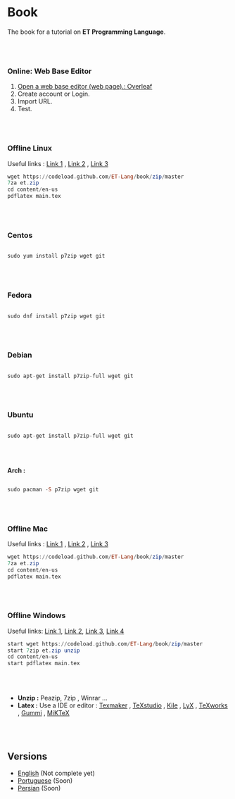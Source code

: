 # Book

The book for a tutorial on **ET Programming Language**.

<br>
<br>

### Online: Web Base Editor

1. [Open a web base editor (web page).: Overleaf](https://overleaf.com)
2. Create account or Login.
3. Import URL.
4. Test.

<br>
<br>

### Offline **Linux**

Useful links : [Link 1](https://www.thegeekstuff.com/2010/04/7z-7zip-7za-file-compression) , [Link 2](https://askubuntu.com/questions/219392/how-can-i-uncompress-a-7z-file) , [Link 3](https://superuser.com/questions/406915/extract-7z-files-with-standard-linux-tools)

```haskell 
wget https://codeload.github.com/ET-Lang/book/zip/master
7za et.zip 
cd content/en-us
pdflatex main.tex
```
<br>
<br>

### Centos 

```haskell 

sudo yum install p7zip wget git

```
<br>
<br>


### Fedora


```haskell 

sudo dnf install p7zip wget git

```
<br>
<br>


### Debian 


```haskell 

sudo apt-get install p7zip-full wget git

```
<br>
<br>


### Ubuntu


```haskell 

sudo apt-get install p7zip-full wget git

```

<br>
<br>


**Arch :**  

```haskell 

sudo pacman -S p7zip wget git

```

<br>
<br>


### Offline **Mac**

Useful links : [Link 1](https://www.thegeekstuff.com/2010/04/7z-7zip-7za-file-compression) , [Link 2](https://askubuntu.com/questions/219392/how-can-i-uncompress-a-7z-file) , [Link 3](https://superuser.com/questions/406915/extract-7z-files-with-standard-linux-tools)


```haskell 
wget https://codeload.github.com/ET-Lang/book/zip/master
7za et.zip 
cd content/en-us
pdflatex main.tex
```

<br>
<br>

### Offline **Windows**

Useful links: [Link 1](https://www.latex-project.org/get/), [Link 2](https://groups.google.com/forum/#!topic/latexusersgroup/EuCCOS0iowY), [Link 3](https://tex.stackexchange.com/questions/441658/latex-from-command-line-windows), [Link 4](https://tex.stackexchange.com/questions/78178/miktex-how-to-run-pdflatex-from-cmd-prompt-on-windows-7-compared-to-windows-xp)

```haskell 
start wget https://codeload.github.com/ET-Lang/book/zip/master
start 7zip et.zip unzip 
cd content/en-us
start pdflatex main.tex
```

<br>
<br>

- **Unzip :** Peazip, 7zip , Winrar ...
- **Latex :** Use a IDE or editor : [Texmaker](http://www.xm1math.net/texmaker/) , [TeXstudio](https://www.texstudio.org/) , [Kile](https://kile.sourceforge.io/) , [LyX](https://www.lyx.org/) , [TeXworks](http://www.tug.org/texworks/) , [Gummi](https://github.com/alexandervdm/gummi) , [MiKTeX](https://miktex.org/)

<br>
<br>

## Versions 

- [English](/content/en-us) (Not complete yet)
- [Portuguese](/content/pt-br) (Soon)
- [Persian](/content/fa-ir) (Soon)
